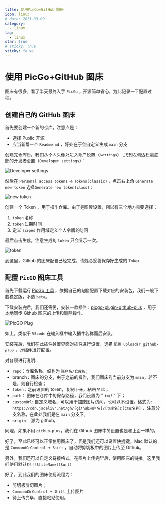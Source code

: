 ```yaml
---
title: 使用PicGo+GitHub 图床
icon: linux
# date: 2023-03-09
category:
  - linux
tag:
  - linux
star: true
# sticky: true
sticky: false
---
```


# 使用 PicGo+GitHub 图床

图床有很多，看了半天最终入手 `PicGo` ，开源简单省心。为此记录一下配置过程。

## 创建自己的 GitHub 图床

首先要创建一个新的仓库，注意点是：

- 选择 Public 开源
- 应当新增一个 `Readme.md` ，好处在于会自定义生成 `main` 分支

创建完仓库后，我们从个人头像处进入账户设置（`Settings`） ,找到左侧边栏最底部的开发者设置（`Developer settings`）：

![Developer settings](https://cdn.jsdelivr.net/gh/rayadaschn/blogImage@main/img/20230309131309.png)

然后在 `Personal access tokens` -> `Tokens(classic)` ，点击右上角 `Generate new token` 选择`Generate new token(class)` :

![new token](https://cdn.jsdelivr.net/gh/rayadaschn/blogImage@main/img/20230309132556.png)

创建一个 Token ，用于操作仓库。由于是图传设置，所以有三个地方需要选择：

1. `token` 名称
2. `token` 过期时间
3. 定义 `scopes` 作用域定义个人令牌的访问

最后点击生成，注意生成的 `token` 只会显示一次。

![token](https://cdn.jsdelivr.net/gh/rayadaschn/blogImage@main/img/20230309133257.png)

到这里，Github 的图床配置已经完成，请务必妥善保存好生成的 `Token`

## 配置 `PicGO` 图床工具

首先下载运行 [PicGo 工具](https://github.com/Molunerfinn/PicGo/tags) ，依据自己的电脑配置下载对应的安装包，我们一般下载稳定版，不选 `beta`。

下载安装完后，我们还需要，安装一款插件：[picgo-plugin-github-plus](https://github.com/zWingz/picgo-plugin-github-plus) ，用于本地同步 Github 图床的上传和删除操作。

![PicGO Plug](https://cdn.jsdelivr.net/gh/rayadaschn/blogImage@main/img/20230309134314.png)

如上，类似于 `VScode` 在输入框中输入插件名称而后安装。

安装完后，我们在此插件设置界面对插件进行设置，选择 `配置 uploader github-plus` ，对插件进行配置。

对各项进行说明:

- `repo`：仓库名称，结构为 `账户名/仓库名` ;
- branch：图床的分支，由于之前的操作，我们图床的当前分支为 `main`，若不是，则自行检查；
- `token`：之前设置的 token，复制下来，粘贴至此；
- `path`： 图床在仓库中的保存路径，我们设置为 " `img`/ " 下；
- `customUrl`: 自定义域名，可以用于加速图片访问，也可以不设置。格式为: `https://cdn.jsdelivr.net/gh/[github用户名]/[仓库名]@[分支名称]` ，注意分支名称，在此处我们是在 `main` 分支下。
- `origin`： 源为 github。

同理，如果不用 `github-plus`，我们在 Github 图床中的设置也是和上面一样的。

好了，至此已经可以正常使用图床了，但是我们还可以设置快捷键，Mac 默认的是 `CommandOrControl + Shift` ，自动将剪切板中的图片上传至 Github。

另外，我们还可以自定义链接格式。在图片上传完毕后，使用图床的链接。这里我们使用默认的 `![$fileName]($url)`

好了，到此我们的图床使用流程为：

- 剪切板剪切图片；
- `CommandOrControl + Shift` 上传图片
- 待上传完毕，直接粘贴使用。
